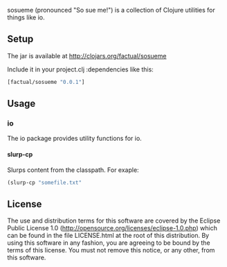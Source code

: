 sosueme (pronounced "So sue me!") is a collection of Clojure utilities for things like io.

## Setup

The jar is available at http://clojars.org/factual/sosueme

Include it in your project.clj :dependencies like this:
````clojure
[factual/sosueme "0.0.1"]
````

## Usage

### io

The io package provides utility functions for io.

#### slurp-cp

Slurps content from the classpath. For exaple:

````clojure
(slurp-cp "somefile.txt"
````

## License

The use and distribution terms for this software are covered by the
Eclipse Public License 1.0 (http://opensource.org/licenses/eclipse-1.0.php)
which can be found in the file LICENSE.html at the root of this distribution.
By using this software in any fashion, you are agreeing to be bound by
the terms of this license.
You must not remove this notice, or any other, from this software.
